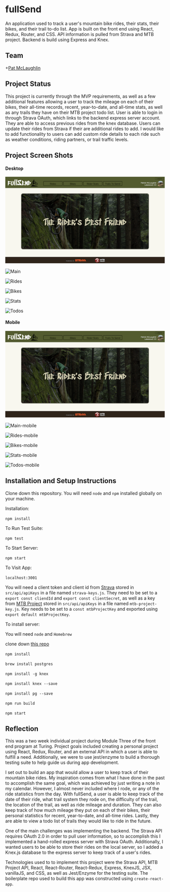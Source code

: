# fullSend

An application used to track a user's mountain bike rides, their stats, their bikes, and their trail to-do list. App is built on the front end using React, Redux, Router, and CSS. API information is pulled from Strava and MTB project. Backend is build using Express and Knex.

## Team

+[Pat McLaughlin](https://github.com/patrickmc21)

## Project Status

This project is currently through the MVP requirements, as well as a few additional features allowing a user to track the mileage on each of their bikes, their all-time records, recent, year-to-date, and all-time stats, as well as any trails they have on their MTB project todo list. User is able to login in through Strava OAuth, which links to the backend express server account. They are able to access previous rides from the knex database. Users can update their rides from Strava if their are additional rides to add. I would like to add functionality to users can add custom ride details to each ride such as weather conditions, riding partners, or trail traffic levels. 

## Project Screen Shots

#### Desktop

![Login](readme-images/main.png)

![Main](readme-images/single-movie.png)

![Rides](readme-images/single-movie.png)

![Bikes](readme-images/single-movie.png)

![Stats](readme-images/single-movie.png)

![Todos](readme-images/single-movie.png)

#### Mobile

![Login-mobile](readme-images/main.png)

![Main-mobile](readme-images/single-movie.png)

![Rides-mobile](readme-images/single-movie.png)

![Bikes-mobile](readme-images/single-movie.png)

![Stats-mobile](readme-images/single-movie.png)

![Todos-mobile](readme-images/single-movie.png)

## Installation and Setup Instructions

Clone down this repository. You will need `node` and `npm` installed globally on your machine.  

Installation:

`npm install`  

To Run Test Suite:  

`npm test`  

To Start Server:

`npm start`  

To Visit App:

`localhost:3001`

You will need a client token and client id from [Strava](http://developers.strava.com/) stored in `src/api/apiKeys` in a file named `strava-keys.js`. They need to be set to a `export const cliendId` and `export const clientSecret`, as well as a key from [MTB Project](https://www.mtbproject.com/data) stored in `src/api/apiKeys` in a file named `mtb-project-key.js`. Key needs to be set to a `const mtbProjectKey` and exported using `export default mtbProjectKey`.
 
To install server:

You will need `node` and `Homebrew`

clone down [this repo](https://github.com/patrickmc21/fullSend-server)

`npm install`

`brew install postgres`

`npm install -g knex`

`npm install knex --save`

`npm install pg --save`

`npm run build`

`npm start`

## Reflection

This was a two week individual project during Module Three of the front end program at Turing. Project goals included creating a personal project using React, Redux, Router, and an external API in which a user is able to fulfill a need. Additionally, we were to use jest/enzyme to build a thorough testing suite to help guide us during app development. 

I set out to build an app that would allow a user to keep track of their mountain bike rides. My inspiration comes from what I have done in the past to accomplish the same goal, which was achieved by just writing a note in my calendar. However, I almost never included where I rode, or any of the ride statistics from the day. With fullSend, a user is able to keep track of the date of their ride, what trail system they rode on, the difficulty of the trail, the location of the trail, as well as ride mileage and duration. They can also keep track of how much mileage they put on each of their bikes, their personal statistics for recent, year-to-date, and all-time rides. Lastly, they are able to view a todo list of trails they would like to ride in the future.

One of the main challenges was implementing the backend. The Strava API requires OAuth 2.0 in order to pull user information, so to accomplish this I implemented a hand-rolled express server with Strava OAuth. Additionally, I wanted users to be able to store their rides on the local server, so I added a Knex.js database to the express server to keep track of a user's rides.

Technologies used to to implement this project were the Strava API, MTB Project API, React, React-Router, React-Redux, Express, KnexJS,  JSX, vanillaJS, and CSS, as well as Jest/Enzyme for the testing suite. The boilerplate repo used to build this app was constructed using `create-react-app`.